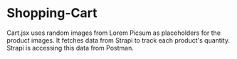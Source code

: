 # Shopping-Cart
Cart.jsx uses random images from Lorem Picsum as placeholders for the product images. It fetches data from Strapi to track each product's quantity. Strapi is accessing this data from Postman.
